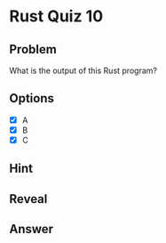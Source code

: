 # Rust Quiz 10

## Problem
What is the output of this Rust program?

## Options
- [x] A
- [x] B
- [x] C

## Hint

## Reveal

## Answer
